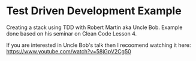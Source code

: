 # Test Driven Development Example

Creating a stack using TDD with Robert Martin aka Uncle Bob.
Example done based on his seminar on Clean Code Lesson 4.

If you are interested in Uncle Bob's talk then I recoomend watching it here:
https://www.youtube.com/watch?v=58jGpV2Cg50
